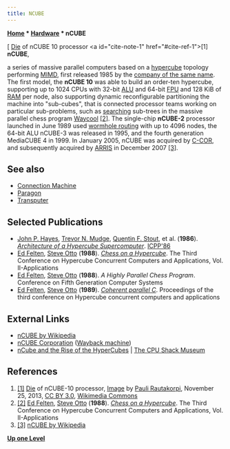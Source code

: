 ```yaml
---
title: NCUBE
---
```

**[Home](Home "Home") \* [Hardware](Hardware "Hardware") \* nCUBE**



[ [Die](https://en.wikipedia.org/wiki/Die_(integrated_circuit)) of nCUBE 10 processor <a id="cite-note-1" href="#cite-ref-1">[1]</a>
**nCUBE**,  

a series of massive parallel computers based on a [hypercube](https://en.wikipedia.org/wiki/Hypercube) topology performing [MIMD](https://en.wikipedia.org/wiki/MIMD), first released 1985 by the [company of the same name](https://en.wikipedia.org/wiki/NCUBE). The first model, the **nCUBE 10** was able to build an order-ten hypercube, supporting up to 1024 CPUs with 32-bit [ALU](Combinatorial_Logic#ALU "Combinatorial Logic") and 64-bit [FPU](https://en.wikipedia.org/wiki/Floating-point_unit) and 128 KiB of [RAM](Memory#RAM "Memory") per node, also supporting dynamic reconfigurable partitioning the machine into "sub-cubes", that is connected processor teams working on particular sub-problems, such as [searching](Parallel_Search "Parallel Search") sub-trees in the massive parallel chess program [Waycool](Waycool "Waycool") <a id="cite-note-2" href="#cite-ref-2">[2]</a>.
The single-chip **nCUBE-2** processor launched in June 1989 used [wormhole routing](https://en.wikipedia.org/wiki/Wormhole_switching) with up to 4096 nodes, the 64-bit ALU nCUBE-3 was released in 1995, and the fourth generation MediaCUBE 4 in 1999. In January 2005, nCUBE was acquired by [C-COR](https://en.wikipedia.org/wiki/C-COR), and subsequently acquired by [ARRIS](https://en.wikipedia.org/wiki/Arris_International) in December 2007 <a id="cite-note-3" href="#cite-ref-3">[3]</a>. 



## See also


* [Connection Machine](Connection_Machine "Connection Machine")
* [Paragon](Paragon "Paragon")
* [Transputer](Transputer "Transputer")


## Selected Publications


* [John P. Hayes](Mathematician#JPHayes "Mathematician"), [Trevor N. Mudge](Mathematician#TNMudge "Mathematician"), [Quentin F. Stout](Mathematician#QFStout "Mathematician"), et al. (**1986**). *[Architecture of a Hypercube Supercomputer](https://www.researchgate.net/publication/221085751_Architecture_of_a_Hypercube_Supercomputer)*. [ICPP'86](https://dblp.org/db/conf/icpp/icpp1986.html#HayesMS86)
* [Ed Felten](Ed_Felten "Ed Felten"), [Steve Otto](Steve_Otto "Steve Otto") (**1988**). *[Chess on a Hypercube](https://authors.library.caltech.edu/71250/)*. The Third Conference on Hypercube Concurrent Computers and Applications, Vol. II-Applications
* [Ed Felten](Ed_Felten "Ed Felten"), [Steve Otto](Steve_Otto "Steve Otto") (**1988**). *A Highly Parallel Chess Program*. Conference on Fifth Generation Computer Systems
* [Ed Felten](Ed_Felten "Ed Felten"), [Steve Otto](Steve_Otto "Steve Otto") (**1989**). *[Coherent parallel C](https://dl.acm.org/doi/10.1145/62297.62347)*. Proceedings of the third conference on Hypercube concurrent computers and applications


## External Links


* [nCUBE by Wikipedia](https://en.wikipedia.org/wiki/NCUBE)
* [nCUBE Corporation](https://web.archive.org/web/20030512172227/http://www.npac.syr.edu/nse/hpccsurvey/orgs/ncube/ncube.html) ([Wayback machine](https://en.wikipedia.org/wiki/Wayback_Machine))
* [nCube and the Rise of the HyperCubes](http://www.cpushack.com/2013/11/01/ncube-and-the-rise-of-the-hypercubes/) | [The CPU Shack Museum](http://www.cpushack.com/)


## References


1. <a id="cite-ref-1" href="#cite-note-1">[1]</a> [Die](https://en.wikipedia.org/wiki/Die_(integrated_circuit)) of nCUBE-10 processor, [Image](https://commons.wikimedia.org/wiki/File:NCUBE_nCUBE-10_die.jpg) by [Pauli Rautakorpi](https://commons.wikimedia.org/wiki/User:Birdman86), November 25, 2013, [CC BY 3.0](https://creativecommons.org/licenses/by/3.0/deed.en), [Wikimedia Commons](https://en.wikipedia.org/wiki/Wikimedia_Commons)
2. <a id="cite-ref-2" href="#cite-note-2">[2]</a> [Ed Felten](Ed_Felten "Ed Felten"), [Steve Otto](Steve_Otto "Steve Otto") (**1988**). *[Chess on a Hypercube](https://authors.library.caltech.edu/71250/)*. The Third Conference on Hypercube Concurrent Computers and Applications, Vol. II-Applications
3. <a id="cite-ref-3" href="#cite-note-3">[3]</a> [nCUBE by Wikipedia](https://en.wikipedia.org/wiki/NCUBE)

**[Up one Level](Hardware "Hardware")**







 
